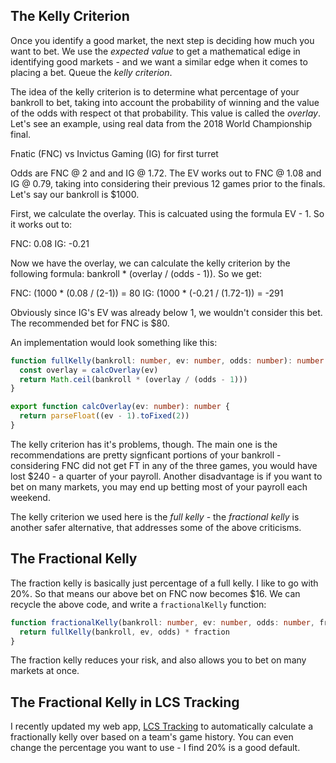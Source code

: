 ## The Kelly Criterion

Once you identify a good market, the next step is deciding how much you want to bet. We use the _expected value_ to get a mathematical edige in identifying good markets - and we want a similar edge when it comes to placing a bet. Queue the _kelly criterion_.

The idea of the kelly criterion is to determine what percentage of your bankroll to bet, taking into account the probability of winning and the value of the odds with respect ot that probability. This value is called the _overlay_. Let's see an example, using real data from the 2018 World Championship final.

Fnatic (FNC) vs Invictus Gaming (IG) for first turret

Odds are FNC @ 2 and and IG @ 1.72. The EV works out to FNC @ 1.08 and IG @ 0.79, taking into considering their previous 12 games prior to the finals.  Let's say our bankroll is $1000. 

First, we calculate the overlay. This is calcuated using the formula EV - 1. So it works out to:

FNC: 0.08
IG: -0.21

Now we have the overlay, we can calculate the kelly criterion by the following formula: bankroll * (overlay / (odds - 1)). So we get:

FNC: (1000 * (0.08 / (2-1)) = 80
IG: (1000 * (-0.21 / (1.72-1)) = -291

Obviously since IG's EV was already below 1, we wouldn't consider this bet. The recommended bet for FNC is $80.

An implementation would look something like this:

```ts
function fullKelly(bankroll: number, ev: number, odds: number): number {
  const overlay = calcOverlay(ev)
  return Math.ceil(bankroll * (overlay / (odds - 1)))
}

export function calcOverlay(ev: number): number {
  return parseFloat((ev - 1).toFixed(2))
}
```

The kelly criterion has it's problems, though. The main one is the recommendations are pretty signficant portions of your bankroll - considering FNC did not get FT in any of the three games, you would have lost $240 - a quarter of your payroll. Another disadvantage is if you want to bet on many markets, you may end up betting most of your payroll each weekend.

The kelly criterion we used here is the _full kelly_ - the _fractional kelly_ is another safer alternative, that addresses some of the above criticisms.

## The Fractional Kelly

The fraction kelly is basically just percentage of a full kelly. I like to go with 20%. So that means our above bet on FNC now becomes $16. We can recycle the above code, and write a `fractionalKelly` function:

```ts
function fractionalKelly(bankroll: number, ev: number, odds: number, fraction: number): number {
  return fullKelly(bankroll, ev, odds) * fraction
}
```

The fraction kelly reduces your risk, and also allows you to bet on many markets at once. 

## The Fractional Kelly in LCS Tracking

I recently updated my web app, [LCS Tracking](https://lcs-tracking.herokuapp.com/) to automatically calculate a fractionally kelly over based on a team's game history. You can even change the percentage you want to use - I find 20% is a good default.
